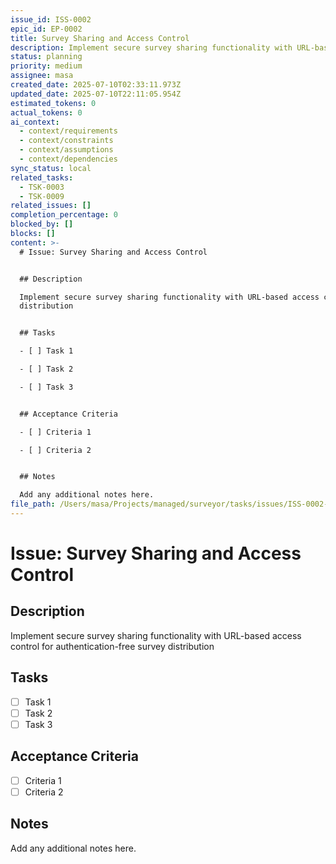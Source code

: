 ```yaml
---
issue_id: ISS-0002
epic_id: EP-0002
title: Survey Sharing and Access Control
description: Implement secure survey sharing functionality with URL-based access control for authentication-free survey distribution
status: planning
priority: medium
assignee: masa
created_date: 2025-07-10T02:33:11.973Z
updated_date: 2025-07-10T22:11:05.954Z
estimated_tokens: 0
actual_tokens: 0
ai_context:
  - context/requirements
  - context/constraints
  - context/assumptions
  - context/dependencies
sync_status: local
related_tasks:
  - TSK-0003
  - TSK-0009
related_issues: []
completion_percentage: 0
blocked_by: []
blocks: []
content: >-
  # Issue: Survey Sharing and Access Control


  ## Description

  Implement secure survey sharing functionality with URL-based access control for authentication-free survey
  distribution


  ## Tasks

  - [ ] Task 1

  - [ ] Task 2

  - [ ] Task 3


  ## Acceptance Criteria

  - [ ] Criteria 1

  - [ ] Criteria 2


  ## Notes

  Add any additional notes here.
file_path: /Users/masa/Projects/managed/surveyor/tasks/issues/ISS-0002-survey-sharing-and-access-control.md
---
```


# Issue: Survey Sharing and Access Control

## Description
Implement secure survey sharing functionality with URL-based access control for authentication-free survey distribution

## Tasks
- [ ] Task 1
- [ ] Task 2
- [ ] Task 3

## Acceptance Criteria
- [ ] Criteria 1
- [ ] Criteria 2

## Notes
Add any additional notes here.
